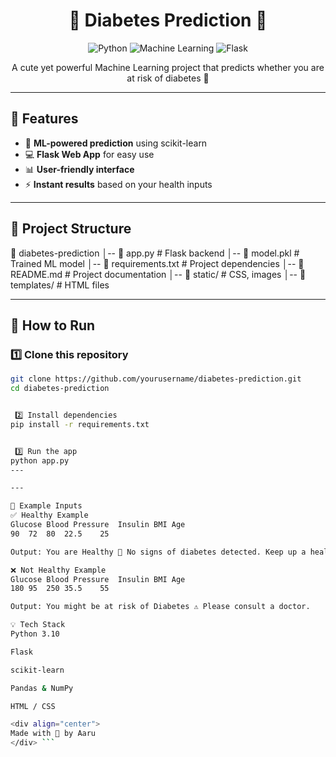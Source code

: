 <div align="center">

# 🩷 Diabetes Prediction 🩵

![Python](https://img.shields.io/badge/Python-3.10-FFD1DC?style=for-the-badge&logo=python&logoColor=3776AB)
![Machine Learning](https://img.shields.io/badge/Machine%20Learning-FFD1DC?style=for-the-badge&logo=scikit-learn&logoColor=F7931E)
![Flask](https://img.shields.io/badge/Flask-FFE4E1?style=for-the-badge&logo=flask&logoColor=000000)

<p align="center">
A cute yet powerful Machine Learning project that predicts whether you are at risk of diabetes 💖
</p>

</div>

---

## 🌸 Features
- 🧠 **ML-powered prediction** using scikit-learn
- 💻 **Flask Web App** for easy use
- 📊 **User-friendly interface**
- ⚡ **Instant results** based on your health inputs

---

## 📂 Project Structure

📁 diabetes-prediction
│-- 📄 app.py # Flask backend
│-- 📄 model.pkl # Trained ML model
│-- 📄 requirements.txt # Project dependencies
│-- 📄 README.md # Project documentation
│-- 📁 static/ # CSS, images
│-- 📁 templates/ # HTML files


---

## 🚀 How to Run

### 1️⃣ Clone this repository
```bash
git clone https://github.com/yourusername/diabetes-prediction.git
cd diabetes-prediction


 2️⃣ Install dependencies
pip install -r requirements.txt


 3️⃣ Run the app
python app.py
---

---

🧪 Example Inputs
✅ Healthy Example
Glucose	Blood Pressure	Insulin	BMI	Age
90	72	80	22.5	25

Output: You are Healthy 💖 No signs of diabetes detected. Keep up a healthy lifestyle!

❌ Not Healthy Example
Glucose	Blood Pressure	Insulin	BMI	Age
180	95	250	35.5	55

Output: You might be at risk of Diabetes ⚠️ Please consult a doctor.

💡 Tech Stack
Python 3.10

Flask

scikit-learn

Pandas & NumPy

HTML / CSS

<div align="center">
Made with 💖 by Aaru
</div> ```

